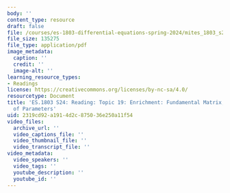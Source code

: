 ```yaml
---
body: ''
content_type: resource
draft: false
file: /courses/es-1803-differential-equations-spring-2024/mites_1803_s24_topic19.pdf
file_size: 135275
file_type: application/pdf
image_metadata:
  caption: ''
  credit: ''
  image-alt: ''
learning_resource_types:
- Readings
license: https://creativecommons.org/licenses/by-nc-sa/4.0/
resourcetype: Document
title: 'ES.1803 S24: Reading: Topic 19: Enrichment: Fundamental Matrix, Variation
  of Parameters'
uid: 2319cd92-a191-4d2c-8750-36e250a11f54
video_files:
  archive_url: ''
  video_captions_file: ''
  video_thumbnail_file: ''
  video_transcript_file: ''
video_metadata:
  video_speakers: ''
  video_tags: ''
  youtube_description: ''
  youtube_id: ''
---
```


